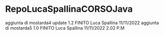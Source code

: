 # RepoLucaSpallinaCORSOJava

aggiunta di mostarda4 update 1.2 FINITO Luca Spallina 11/11/2022
aggiunta di mostarda5 1.0 FINITO        Luca Spallina 11/11/2022  2.02 P.M
